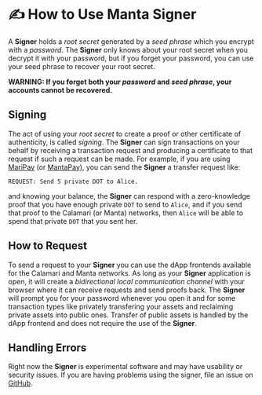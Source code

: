 # ✍️ How to Use Manta Signer

A **Signer** holds a _root secret_ generated by a _seed phrase_ which you encrypt with a _password_. The **Signer** only knows about your root secret when you decrypt it with your password, but if you forget your password, you can use your seed phrase to recover your root secret.

**WARNING: If you forget both your _password_ and _seed phrase_, your accounts cannot be recovered.**

## Signing

The act of using your _root secret_ to create a proof or other certificate of authenticity, is called _signing_. The **Signer** can sign transactions on your behalf by receiving a transaction request and producing a certificate to that request if such a request can be made. For example, if you are using [MariPay](../calamari/MariPay.md) (or [MantaPay](../manta/Overview.md)), you can send the **Signer** a transfer request like:

```text
REQUEST: Send 5 private DOT to Alice.
```

and knowing your balance, the **Signer** can respond with a zero-knowledge proof that you have enough private `DOT` to send to `Alice`, and if you send that proof to the Calamari (or Manta) networks, then `Alice` will be able to spend that private `DOT` that you sent her. 

## How to Request

To send a request to your **Signer** you can use the dApp frontends available for the Calamari and Manta networks. As long as your **Signer** application is open, it will create a _bidirectional local communication channel_ with your browser where it can receive requests and send proofs back. The **Signer** will prompt you for your password whenever you open it and for some transaction types like privately transfering your assets and reclaiming private assets into public ones. Transfer of public assets is handled by the dApp frontend and does not require the use of the **Signer**.

## Handling Errors

Right now the **Signer** is experimental software and may have usability or security issues. If you are having problems using the signer, file an issue on [GitHub](https://github.com/Manta-Network/manta-signer).